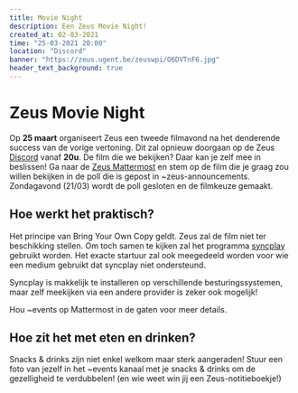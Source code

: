 ```yaml
---
title: Movie Night
description: Een Zeus Movie Night!
created_at: 02-03-2021
time: "25-03-2021 20:00"
location: "Discord"
banner: "https://zeus.ugent.be/zeuswpi/O6DVTnF6.jpg"
header_text_background: true
---
```


# Zeus Movie Night

Op **25 maart** organiseert Zeus een tweede filmavond na het denderende success van de vorige vertoning. Dit zal opnieuw doorgaan op de Zeus [Discord](https://discord.gg/qWAPHbE) vanaf **20u**. De film die we bekijken? Daar kan je zelf mee in beslissen! Ga naar de [Zeus Mattermost](https://mattermost.zeus.gent) en stem op de film die je graag zou willen bekijken in de poll die is gepost in ~zeus-announcements. Zondagavond (21/03) wordt de poll gesloten en de filmkeuze gemaakt.

## Hoe werkt het praktisch?

Het principe van Bring Your Own Copy geldt. Zeus zal de film niet ter beschikking stellen. Om toch samen te kijken zal het programma [syncplay](https://syncplay.pl/) gebruikt worden. Het exacte startuur zal ook meegedeeld worden voor wie een medium gebruikt dat syncplay niet ondersteund.

Syncplay is makkelijk te installeren op verschillende besturingssystemen, maar zelf meekijken via een andere provider is zeker ook mogelijk!

Hou ~events op Mattermost in de gaten voor meer details.

## Hoe zit het met eten en drinken?

Snacks & drinks zijn niet enkel welkom maar sterk aangeraden! Stuur een foto van jezelf in het ~events kanaal met je snacks & drinks om de gezelligheid te verdubbelen! (en wie weet win jij een Zeus-notitieboekje!)
